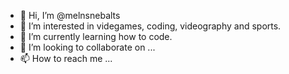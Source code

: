 - 👋 Hi, I’m @melnsnebalts
- 👀 I’m interested in videgames, coding, videography and sports.
- 🌱 I’m currently learning how to code.
- 💞️ I’m looking to collaborate on ...
- 📫 How to reach me ...

<!---
melnsnebalts/melnsnebalts is a ✨ special ✨ repository because its `README.md` (this file) appears on your GitHub profile.
You can click the Preview link to take a look at your changes.
--->
